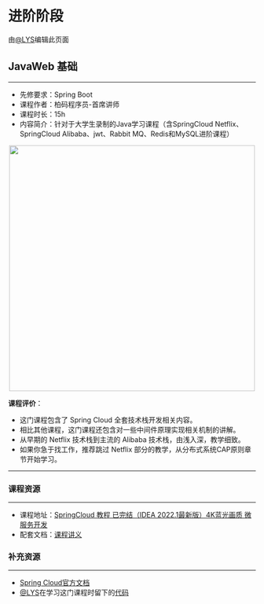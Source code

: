 # 进阶阶段

由[@LYS](https://lys2021.com/)编辑此页面

## JavaWeb 基础

****

- 先修要求：Spring Boot
- 课程作者：柏码程序员-首席讲师
- 课程时长：15h 
- 内容简介：针对于大学生录制的Java学习课程（含SpringCloud Netflix、SpringCloud Alibaba、jwt、Rabbit MQ、Redis和MySQL进阶课程）

<div align="center">
    <image src="https://oss.itbaima.cn/internal/static/curriculum/629755f79c13c96c9b6d91da80257a352b29.webp" width="500"/>
</div>

**课程评价**：

- 这门课程包含了 Spring Cloud 全套技术栈开发相关内容。
- 相比其他课程，这门课程还包含对一些中间件原理实现相关机制的讲解。
- 从早期的 Netflix 技术栈到主流的 Alibaba 技术栈，由浅入深，教学细致。
- 如果你急于找工作，推荐跳过 Netflix 部分的教学，从分布式系统CAP原则章节开始学习。

<!-- 介绍学习该门课程主观感受，内容包括但不限于：
    （1）课程覆盖的知识点范围
    （2）与同类课程相比它的优势与特点
    （3）学习这门课程的体验与感受
    （4）自学这门课的注意点（踩过的坑、难度预警等等）
    （5）... ...
-->

****

### 课程资源

****

- 课程地址：[SpringCloud 教程 已完结（IDEA 2022.1最新版）4K蓝光画质 微服务开发](https://www.bilibili.com/video/BV1AL4y1j7RY/?spm_id_from=888.80997.embed_other.whitelist&t=1.231687&bvid=BV1AL4y1j7RY&vd_source=ce95ad6607d316dd76f87b90ab69fa3f)
- 配套文档：[课程讲义](https://www.itbaima.cn/document/oejzo0l77zeb6a7e)

### 补充资源

****
- [Spring Cloud官方文档](https://spring.io/projects/spring-cloud)
- [@LYS](https://lys2021.com/)在学习这门课程时留下的[代码](https://github.com/Doge2077/learn-springcloud)